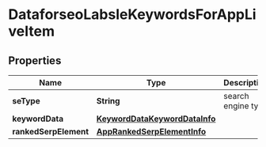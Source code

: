 

# DataforseoLabsleKeywordsForAppLiveItem


## Properties

| Name | Type | Description | Notes |
|------------ | ------------- | ------------- | -------------|
|**seType** | **String** | search engine type |  [optional] |
|**keywordData** | [**KeywordDataKeywordDataInfo**](KeywordDataKeywordDataInfo.md) |  |  [optional] |
|**rankedSerpElement** | [**AppRankedSerpElementInfo**](AppRankedSerpElementInfo.md) |  |  [optional] |



